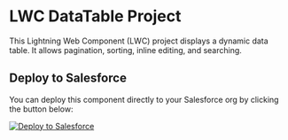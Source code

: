 # LWC DataTable Project

This Lightning Web Component (LWC) project displays a dynamic data table. It allows pagination, sorting, inline editing, and searching.

## Deploy to Salesforce

You can deploy this component directly to your Salesforce org by clicking the button below:

[![Deploy to Salesforce](https://raw.githubusercontent.com/afawcett/githubsfdeploy/master/deploy.png)](https://githubsfdeploy.herokuapp.com/app/githubdeploy/kousikohk/DynamicDataTable&ref=main)
